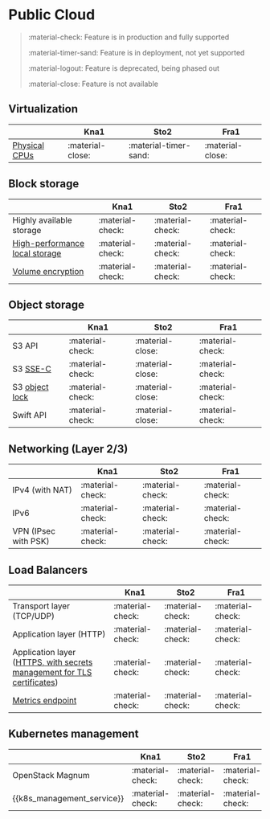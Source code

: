 # Public Cloud

> :material-check: Feature is in production and fully supported
>
> :material-timer-sand: Feature is in deployment, not yet supported
>
> :material-logout: Feature is deprecated, being phased out
>
> :material-close: Feature is not available

## Virtualization
|                                                              | Kna1                  | Sto2                  | Fra1             |
| -------------                                                | ----------------      | --------------------- | ---------------- |
| [Physical CPUs](../flavors/index.md#compute-tiers)           | :material-close:      | :material-timer-sand: | :material-close: |


## Block storage
|                                                                        | Kna1             | Sto2             | Fra1             |
| ------------------------------                                         | ---------------- | ---------------- | ---------------- |
| Highly available storage                                               | :material-check: | :material-check: | :material-check: |
| [High-performance local storage](../flavors/index.md#compute-tiers)    | :material-check: | :material-check: | :material-check: |
| [Volume encryption](../../howto/openstack/cinder/encrypted-volumes.md) | :material-check: | :material-check: | :material-check: |


## Object storage
|                                                                | Kna1             | Sto2             | Fra1             |
| ------------------------------                                 | ---------------- | ---------------- | ---------------- |
| S3 API                                                         | :material-check: | :material-close: | :material-check: |
| S3 [SSE-C](../../howto/object-storage/s3/sse-c.md)             | :material-check: | :material-close: | :material-check: |
| S3 [object lock](../../howto/object-storage/s3/object-lock.md) | :material-check: | :material-close: | :material-check: |
| Swift API                                                      | :material-check: | :material-close: | :material-check: |


## Networking (Layer 2/3)
|                      | Kna1             | Sto2             | Fra1             |
| -------------------- | ---------------- | ---------------- | ---------------- |
| IPv4 (with NAT)      | :material-check: | :material-check: | :material-check: |
| IPv6                 | :material-check: | :material-check: | :material-check: |
| VPN (IPsec with PSK) | :material-check: | :material-check: | :material-check: |


## Load Balancers
|                                                                                                                    | Kna1             | Sto2             | Fra1             |
| --------------------------------------------------------------------                                               | ---------------- | ---------------- | ---------------- |
| Transport layer (TCP/UDP)                                                                                          | :material-check: | :material-check: | :material-check: |
| Application layer (HTTP)                                                                                           | :material-check: | :material-check: | :material-check: |
| Application layer ([HTTPS, with secrets management for TLS certificates](../../howto/openstack/octavia/tls-lb.md)) | :material-check: | :material-check: | :material-check: |
| [Metrics endpoint](../../howto/openstack/octavia/metrics.md)                                                       | :material-check: | :material-check: | :material-check: |


## Kubernetes management
|                            | Kna1             | Sto2             | Fra1             |
| -----------------          | ---------------- | ---------------- | ---------------- |
| OpenStack Magnum           | :material-check: | :material-check: | :material-check: |
| {{k8s_management_service}} | :material-check: | :material-check: | :material-check: |
